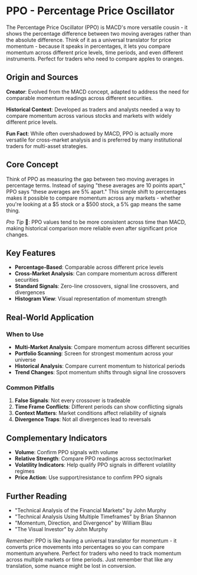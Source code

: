 # PPO - Percentage Price Oscillator

The Percentage Price Oscillator (PPO) is MACD's more versatile cousin - it shows the percentage difference between two moving averages rather than the absolute difference. Think of it as a universal translator for price momentum - because it speaks in percentages, it lets you compare momentum across different price levels, time periods, and even different instruments. Perfect for traders who need to compare apples to oranges.

## Origin and Sources
**Creator**: Evolved from the MACD concept, adapted to address the need for comparable momentum readings across different securities.

**Historical Context**: Developed as traders and analysts needed a way to compare momentum across various stocks and markets with widely different price levels.

**Fun Fact**: While often overshadowed by MACD, PPO is actually more versatile for cross-market analysis and is preferred by many institutional traders for multi-asset strategies.

## Core Concept
Think of PPO as measuring the gap between two moving averages in percentage terms. Instead of saying "these averages are 10 points apart," PPO says "these averages are 5% apart." This simple shift to percentages makes it possible to compare momentum across any markets - whether you're looking at a $5 stock or a $500 stock, a 5% gap means the same thing.

*Pro Tip* 🎯: PPO values tend to be more consistent across time than MACD, making historical comparison more reliable even after significant price changes.

## Key Features
- **Percentage-Based**: Comparable across different price levels
- **Cross-Market Analysis**: Can compare momentum across different securities
- **Standard Signals**: Zero-line crossovers, signal line crossovers, and divergences
- **Histogram View**: Visual representation of momentum strength

## Real-World Application
### When to Use
- **Multi-Market Analysis**: Compare momentum across different securities
- **Portfolio Scanning**: Screen for strongest momentum across your universe
- **Historical Analysis**: Compare current momentum to historical periods
- **Trend Changes**: Spot momentum shifts through signal line crossovers

### Common Pitfalls
1. **False Signals**: Not every crossover is tradeable
2. **Time Frame Conflicts**: Different periods can show conflicting signals
3. **Context Matters**: Market conditions affect reliability of signals
4. **Divergence Traps**: Not all divergences lead to reversals

## Complementary Indicators
- **Volume**: Confirm PPO signals with volume
- **Relative Strength**: Compare PPO readings across sector/market
- **Volatility Indicators**: Help qualify PPO signals in different volatility regimes
- **Price Action**: Use support/resistance to confirm PPO signals

## Further Reading
- "Technical Analysis of the Financial Markets" by John Murphy
- "Technical Analysis Using Multiple Timeframes" by Brian Shannon
- "Momentum, Direction, and Divergence" by William Blau
- "The Visual Investor" by John Murphy

*Remember*: PPO is like having a universal translator for momentum - it converts price movements into percentages so you can compare momentum anywhere. Perfect for traders who need to track momentum across multiple markets or time periods. Just remember that like any translation, some nuance might be lost in conversion.